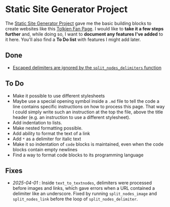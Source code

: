# Static Site Generator Project

The [Static Site Generator Project](https://www.boot.dev/courses/build-static-site-generator-python) gave me the basic building blocks to create websites like this [Tolkien Fan Page](/). I would like to **take it a few steps further** and, while doing so, I want to **document any features I've added** to it here. You'll also find a **To Do list** with features I might add later.

## Done

- [Escaped delimiters are ignored by the `split_nodes_delimiters` function](/project/escaped_delims)

## To Do

- Make it possible to use different stylesheets
- Maybe use a special opening symbol inside a `.md` file to tell the code a line contains specific instructions on how to process this page. That way I could simply write such an instruction at the top the file, above the title header (e.g. an instruction to use a different stylesheet).
- Add indentation to lists.
- Make nested formatting possible.
- Add ability to format the text of a link
- Add `*` as a delimiter for italic text
- Make it so indentation of `code` blocks is maintained, even when the code blocks contain empty newlines
- Find a way to format code blocks to its programming language

## Fixes

- _2025-04-01_ : Inside `text_to_textnodes`, delimiters were processed before images and links, which gave errors when a URL contained a delimiter like an underscore. Fixed by running `split_nodes_image` and `split_nodes_link` before the loop of `split_nodes_delimiter`.